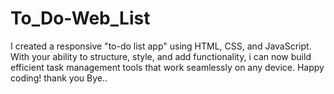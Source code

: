 # To_Do-Web_List
I created a responsive "to-do list app" using HTML, CSS, and JavaScript. With your ability to structure, style, and add functionality, i can now build efficient task management tools that work seamlessly on any device. Happy coding!
thank you
Bye..
